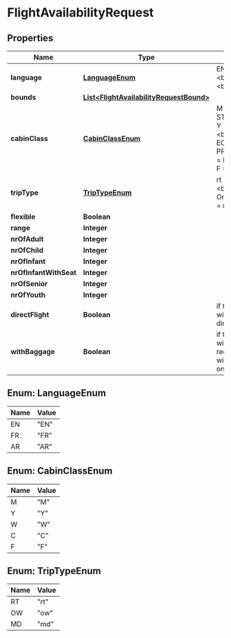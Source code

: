 # FlightAvailabilityRequest

## Properties
Name | Type | Description | Notes
------------ | ------------- | ------------- | -------------
**language** | [**LanguageEnum**](#LanguageEnum) | EN &#x3D; English &lt;br&gt; FR &#x3D; French &lt;br&gt; AR &#x3D; Arabic |  [optional]
**bounds** | [**List&lt;FlightAvailabilityRequestBound&gt;**](FlightAvailabilityRequestBound.md) |  |  [optional]
**cabinClass** | [**CabinClassEnum**](#CabinClassEnum) | M &#x3D; ECONOMY STANDARD &lt;br&gt; Y &#x3D; ECONOMY &lt;br&gt; W &#x3D; ECONOMY PREMIUM &lt;br&gt; C &#x3D; BUSINESS &lt;br&gt; F &#x3D; FIRST |  [optional]
**tripType** | [**TripTypeEnum**](#TripTypeEnum) | rt &#x3D; Roundtrip &lt;br&gt; ow &#x3D; Oneway &lt;br&gt; md &#x3D; multidestination |  [optional]
**flexible** | **Boolean** |  |  [optional]
**range** | **Integer** |  |  [optional]
**nrOfAdult** | **Integer** |  |  [optional]
**nrOfChild** | **Integer** |  |  [optional]
**nrOfInfant** | **Integer** |  |  [optional]
**nrOfInfantWithSeat** | **Integer** |  |  [optional]
**nrOfSenior** | **Integer** |  |  [optional]
**nrOfYouth** | **Integer** |  |  [optional]
**directFlight** | **Boolean** | if true, the system will reply with direct flights only |  [optional]
**withBaggage** | **Boolean** | if true, the system will reply with recommendations with baggage only |  [optional]

<a name="LanguageEnum"></a>
## Enum: LanguageEnum
Name | Value
---- | -----
EN | &quot;EN&quot;
FR | &quot;FR&quot;
AR | &quot;AR&quot;

<a name="CabinClassEnum"></a>
## Enum: CabinClassEnum
Name | Value
---- | -----
M | &quot;M&quot;
Y | &quot;Y&quot;
W | &quot;W&quot;
C | &quot;C&quot;
F | &quot;F&quot;

<a name="TripTypeEnum"></a>
## Enum: TripTypeEnum
Name | Value
---- | -----
RT | &quot;rt&quot;
OW | &quot;ow&quot;
MD | &quot;md&quot;
